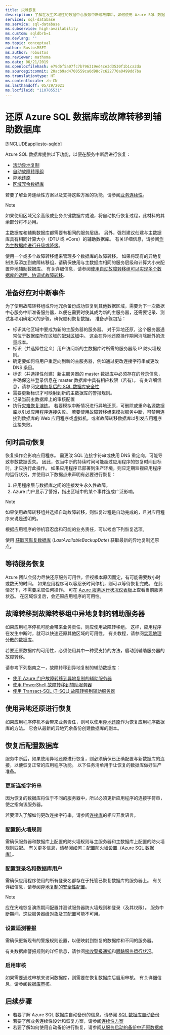 ```yaml
---
title: 灾难恢复
description: 了解在发生区域性的数据中心服务中断或故障后，如何使用 Azure SQL 数据库活动异地复制和异地还原功能来恢复数据库。
services: sql-database
ms.service: sql-database
ms.subservice: high-availability
ms.custom: sqldbrb=1
ms.devlang: ''
ms.topic: conceptual
author: BustosMSFT
ms.author: robustos
ms.reviewer: mathoma
ms.date: 06/21/2019
ms.openlocfilehash: e79d6f5a07fc7b796319ed4ce3d3530f1b1ca2da
ms.sourcegitcommit: 20acb9ad4700559ca0d98c7c622770a0499dd7ba
ms.translationtype: HT
ms.contentlocale: zh-CN
ms.lasthandoff: 05/29/2021
ms.locfileid: "110705531"
---
```

# <a name="restore-your-azure-sql-database-or-failover-to-a-secondary"></a>还原 Azure SQL 数据库或故障转移到辅助数据库
[!INCLUDE[appliesto-sqldb](../includes/appliesto-sqldb.md)]

Azure SQL 数据库提供以下功能，以便在服务中断后进行恢复：

- [活动异地复制](active-geo-replication-overview.md)
- [自动故障转移组](auto-failover-group-overview.md)
- [异地还原](recovery-using-backups.md#point-in-time-restore)
- [区域冗余数据库](high-availability-sla.md)

若要了解业务连续性方案以及支持这些方案的功能，请参阅[业务连续性](business-continuity-high-availability-disaster-recover-hadr-overview.md)。

> [!NOTE]
> 如果使用区域冗余高级或业务关键数据库或池，将自动执行恢复过程，此材料的其余部分将不适用。
>
> 主数据库和辅助数据库都需要有相同的服务层级。 另外，强烈建议创建与主数据库具有相同计算大小（DTU 或 vCore）的辅助数据库。 有关详细信息，请参阅[作为主数据库进行升级或降级](active-geo-replication-overview.md#upgrading-or-downgrading-primary-database)。
>
> 使用一个或多个故障转移组来管理多个数据库的故障转移。
> 如果将现有的异地复制关系添加到故障转移组，请确保使用与主数据库相同的服务层级和计算大小来配置异地辅助数据库。 有关详细信息，请参阅[使用自动故障转移组可以实现多个数据库的透明、协调式故障转移](auto-failover-group-overview.md)。

## <a name="prepare-for-the-event-of-an-outage"></a>准备好应对中断事件

为了使用故障转移组或异地冗余备份成功恢复到其他数据区域，需要为下一次数据中心服务中断准备服务器，以便在需要时使其成为新的主服务器，还需要记录、测试各项明确定义的步骤，确保顺利恢复数据。 准备步骤包括：

- 标识其他区域中要成为新的主服务器的服务器。 对于异地还原，这个服务器通常位于数据库所在区域的[配对区域](../../best-practices-availability-paired-regions.md)中。 这会在异地还原操作期间消除额外的流量成本。
- 标识（并选择性定义）用户访问新的主数据库时所需的服务器级 IP 防火墙规则。
- 确定要如何将用户重定向到新的主服务器，例如通过更改连接字符串或更改 DNS 条目。
- 标识（并选择性创建）新主服务器的 master 数据库中必须存在的登录信息，并确保这些登录信息在 master 数据库中具有相应权限（若有）。 有关详细信息，请参阅[灾难恢复后的 SQL 数据库安全性](active-geo-replication-security-configure.md)
- 需要更新标识才可映射到新的主数据库的警报规则。
- 记录当前主数据库上的审核配置
- 执行[灾难恢复演练](disaster-recovery-drills.md)。 若要模拟中断情况进行异地还原，可删除或重命名源数据库以引发应用程序连接失败。 若要使用故障转移组来模拟服务中断，可禁用连接到数据库的 Web 应用程序或虚拟机，或者故障转移数据库以引发应用程序连接失败。

## <a name="when-to-initiate-recovery"></a>何时启动恢复

恢复操作会影响应用程序。 需更改 SQL 连接字符串或使用 DNS 重定向，可能导致参数数据丢失。 因此，仅当中断的持续时间可能超过应用程序的恢复时间目标时，才应执行此操作。 如果应用程序已部署到生产环境，则应定期监视应用程序的运行状况，并使用以下数据点来声明有必要进行恢复：

1. 应用程序层与数据库之间的连接发生永久性故障。
2. Azure 门户显示了警报，指出区域中的某个事件造成广泛影响。

> [!NOTE]
> 如果使用故障转移组并选择自动故障转移，则恢复过程是自动完成的，且对应用程序来说是透明的。

根据应用程序的停机容忍度和可能的业务责任，可以考虑下列恢复选项。

使用 [获取可恢复数据库](/previous-versions/azure/reference/dn800985(v=azure.100)) (*LastAvailableBackupDate*) 获取最新的异地复制还原点。

## <a name="wait-for-service-recovery"></a>等待服务恢复

Azure 团队会努力尽快还原服务可用性，但视根本原因而定，有可能需要数小时或数天的时间。  如果应用程序可以容忍长时间停机，则可以等待恢复完成。 在此情况下，不需要采取任何操作。 可在 [Azure 服务运行状况仪表板](https://azure.microsoft.com/status/)上查看当前服务状态。 在区域恢复后，会还原应用程序的可用性。

## <a name="fail-over-to-geo-replicated-secondary-server-in-the-failover-group"></a>故障转移到故障转移组中异地复制的辅助服务器

如果应用程序停机可能会带来业务责任，则应使用故障转移组。 这样，应用程序在发生中断时，就可以快速还原其他区域的可用性。 有关教程，请参阅[实现地理分散的数据库](geo-distributed-application-configure-tutorial.md)。

若要还原数据库的可用性，必须使用其中一种受支持的方法，启动到辅助服务器的故障转移。

请参考下列指南之一，故障转移到异地复制的辅助数据库：

- [使用 Azure 门户故障转移到异地复制的辅助服务器](active-geo-replication-configure-portal.md)
- [使用 PowerShell 故障转移到辅助服务器](scripts/setup-geodr-and-failover-database-powershell.md)
- [使用 Transact-SQL (T-SQL) 故障转移到辅助服务器](/sql/t-sql/statements/alter-database-transact-sql?view=azuresqldb-current&preserve-view=true#e-failover-to-a-geo-replication-secondary)

## <a name="recover-using-geo-restore"></a>使用异地还原进行恢复

如果应用程序停机不会带来业务责任，则可以使用[异地还原](recovery-using-backups.md)作为恢复应用程序数据库的方法。 它会从最新的异地冗余备份创建数据库的副本。

## <a name="configure-your-database-after-recovery"></a>恢复后配置数据库

服务中断后，如果使用异地还原进行恢复，则必须确保已正确配置与新数据库的连接，以便恢复正常的应用程序功能。 以下任务清单用于让恢复的数据库做好生产准备。

### <a name="update-connection-strings"></a>更新连接字符串

因为恢复的数据库将位于不同的服务器中，所以必须更新应用程序的连接字符串，使之指向该服务器。

若要深入了解如何更改连接字符串，请参阅[连接库](connect-query-content-reference-guide.md#libraries)的相应开发语言。

### <a name="configure-firewall-rules"></a>配置防火墙规则

需确保服务器和数据库上配置的防火墙规则与主服务器和主数据库上配置的防火墙规则匹配。 有关更多信息，请参阅[如何：配置防火墙设置（Azure SQL 数据库）](firewall-configure.md)。

### <a name="configure-logins-and-database-users"></a>配置登录名和数据库用户

需确保应用程序使用的所有登录名都存在于托管已恢复数据库的服务器上。 有关详细信息，请参阅[异地复制的安全性配置](active-geo-replication-security-configure.md)。

> [!NOTE]
> 应在灾难恢复演练期间配置并测试服务器防火墙规则和登录（及其权限）。 服务中断期间，这些服务器级对象及其配置可能不可用。

### <a name="setup-telemetry-alerts"></a>设置遥测警报

需确保更新现有的警报规则设置，以便映射到恢复的数据库和不同的服务器。

有关数据库警报规则的详细信息，请参阅[接收警报通知](../../azure-monitor/alerts/alerts-overview.md)和[跟踪服务运行状况](../../service-health/service-notifications.md)。

### <a name="enable-auditing"></a>启用审核

如果需要通过审核来访问数据库，则需要在恢复数据库后启用审核。 有关详细信息，请参阅[数据库审核](../../azure-sql/database/auditing-overview.md)。

## <a name="next-steps"></a>后续步骤

- 若要了解 Azure SQL 数据库自动备份的信息，请参阅 [SQL 数据库自动备份](automated-backups-overview.md)
- 若要了解业务连续性设计和恢复方案，请参阅[连续性方案](business-continuity-high-availability-disaster-recover-hadr-overview.md)
- 若要了解如何使用自动备份进行恢复，请参阅[从服务启动的备份中还原数据库](recovery-using-backups.md)